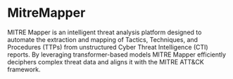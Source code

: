 # MitreMapper
MITRE Mapper is an intelligent threat analysis platform designed to automate the extraction and mapping of Tactics, Techniques, and Procedures (TTPs) from unstructured Cyber Threat Intelligence (CTI) reports. By leveraging transformer-based models MITRE Mapper efficiently deciphers complex threat data and aligns it with the MITRE ATT&amp;CK framework.
